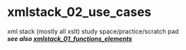 # xmlstack_02_use_cases
xml stack (mostly all xslt) study space/practice/scratch pad  
***see also [xmlstack_01_functions_elements](https://github.com/briesenberg07/xmlstack_01_functions_elements)***
